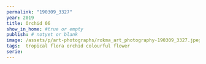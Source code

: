 ```yaml
---
permalink: "190309_3327"
year: 2019
title: Orchid 06
show_in_home: #true or empty
publish: # notyet or blank
image: /assets/p/art-photographs/rokma_art_photography-190309_3327.jpeg
tags:  tropical flora orchid colourful flower
serie: 
---
```

